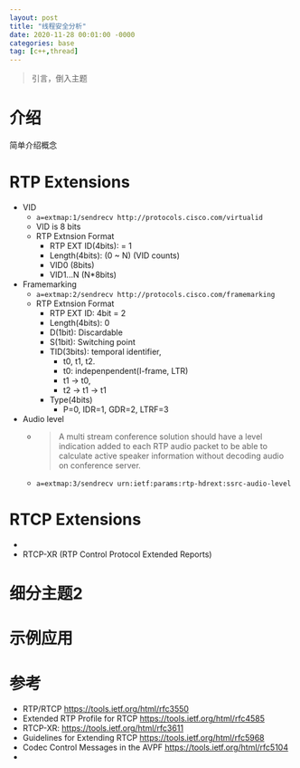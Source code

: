 ```yaml
---
layout: post
title: "线程安全分析"
date: 2020-11-28 00:01:00 -0000
categories: base
tag: [c++,thread]
---
```

>引言，倒入主题

介绍
================
简单介绍概念



RTP Extensions
================
- VID
    - ```a=extmap:1/sendrecv http://protocols.cisco.com/virtualid```
    - VID is 8 bits
    - RTP Extnsion Format
        - RTP EXT ID(4bits):  = 1
        - Length(4bits): (0 ~ N) (VID counts)
        - VID0 (8bits)
        - VID1...N (N*8bits) 
- Framemarking
    - ```a=extmap:2/sendrecv http://protocols.cisco.com/framemarking```
    - RTP Extnsion Format
        - RTP EXT ID: 4bit = 2
        - Length(4bits): 0
        - D(1bit): Discardable
        - S(1bit): Switching point 
        - TID(3bits): temporal identifier, 
            - t0, t1, t2.
            - t0: indepenpendent(I-frame, LTR)
            - t1 -> t0,
            - t2 -> t1 -> t1
        - Type(4bits)
            - P=0, IDR=1, GDR=2, LTRF=3
-  Audio level
    - >A multi stream conference solution should have a level indication added to each RTP audio packet to be able to calculate active speaker information without decoding audio on conference server. 
    - ```a=extmap:3/sendrecv urn:ietf:params:rtp-hdrext:ssrc-audio-level ```


RTCP Extensions
================
- 
- RTCP-XR (RTP Control Protocol Extended Reports)

细分主题2
================


示例应用
================

参考
================
- RTP/RTCP https://tools.ietf.org/html/rfc3550
- Extended RTP Profile for RTCP https://tools.ietf.org/html/rfc4585
- RTCP-XR: https://tools.ietf.org/html/rfc3611
- Guidelines for Extending RTCP https://tools.ietf.org/html/rfc5968
- Codec Control Messages in the AVPF https://tools.ietf.org/html/rfc5104
- 

